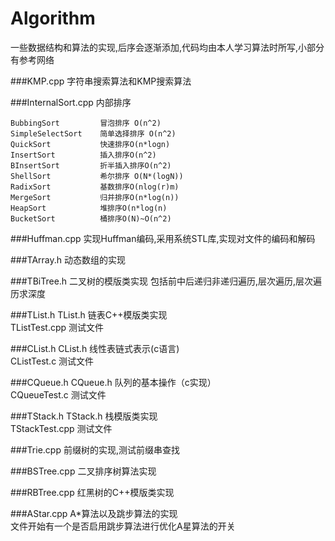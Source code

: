 Algorithm
=========
一些数据结构和算法的实现,后序会逐渐添加,代码均由本人学习算法时所写,小部分有参考网络

###KMP.cpp
字符串搜索算法和KMP搜索算法

###InternalSort.cpp
内部排序

    BubbingSort         冒泡排序 O(n^2)
    SimpleSelectSort    简单选择排序 O(n^2)
    QuickSort           快速排序O(n*logn)
    InsertSort          插入排序O(n^2)
    BInsertSort         折半插入排序O(n^2)
    ShellSort           希尔排序 O(N*(logN))
    RadixSort           基数排序O(nlog(r)m)
    MergeSort           归并排序O(n*log(n))
    HeapSort            堆排序O(n*log(n)
    BucketSort          桶排序O(N)~O(n^2)

###Huffman.cpp
实现Huffman编码,采用系统STL库,实现对文件的编码和解码

###TArray.h
动态数组的实现

###TBiTree.h
二叉树的模版类实现
包括前中后递归非递归遍历,层次遍历,层次遍历求深度

###TList.h
TList.h 链表C++模版类实现   
TListTest.cpp 测试文件

###CList.h
CList.h 线性表链式表示(c语言)    
CListTest.c 测试文件

###CQueue.h
CQueue.h 队列的基本操作（c实现）  
CQueueTest.c 测试文件

###TStack.h
TStack.h 栈模版类实现   
TStackTest.cpp 测试文件

###Trie.cpp
前缀树的实现,测试前缀串查找

###BSTree.cpp
二叉排序树算法实现

###RBTree.cpp
红黑树的C++模版类实现

###AStar.cpp
A*算法以及跳步算法的实现    
文件开始有一个是否启用跳步算法进行优化A星算法的开关

